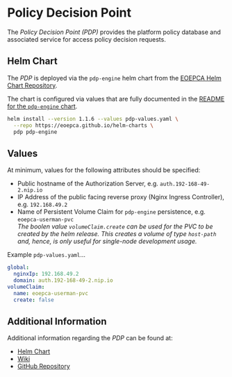 # Policy Decision Point

The _Policy Decision Point (PDP)_ provides the platform policy database and associated service for access policy decision requests.

## Helm Chart

The _PDP_ is deployed via the `pdp-engine` helm chart from the [EOEPCA Helm Chart Repository](https://eoepca.github.io/helm-charts).

The chart is configured via values that are fully documented in the [README for the `pdp-engine` chart](https://github.com/EOEPCA/helm-charts/tree/main/charts/pdp-engine#readme).

```bash
helm install --version 1.1.6 --values pdp-values.yaml \
  --repo https://eoepca.github.io/helm-charts \
  pdp pdp-engine
```

## Values

At minimum, values for the following attributes should be specified:

* Public hostname of the Authorization Server, e.g. `auth.192-168-49-2.nip.io`
* IP Address of the public facing reverse proxy (Nginx Ingress Controller), e.g. `192.168.49.2`
* Name of Persistent Volume Claim for `pdp-engine` persistence, e.g. `eoepca-userman-pvc`<br>
  _The boolen value `volumeClaim.create` can be used for the PVC to be created by the helm release. This creates a volume of type `host-path` and, hence, is only useful for single-node development usage._

Example `pdp-values.yaml`...
```yaml
global:
  nginxIp: 192.168.49.2
  domain: auth.192-168-49-2.nip.io
volumeClaim:
  name: eoepca-userman-pvc
  create: false
```

## Additional Information

Additional information regarding the _PDP_ can be found at:

* [Helm Chart](https://github.com/EOEPCA/helm-charts/tree/main/charts/pdp-engine)
* [Wiki](https://github.com/EOEPCA/um-pdp-engine/wiki)
* [GitHub Repository](https://github.com/EOEPCA/um-pdp-engine)
